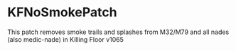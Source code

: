 # KFNoSmokePatch
This patch removes smoke trails and splashes from M32/M79 and all nades (also medic-nade) in Killing Floor v1065

